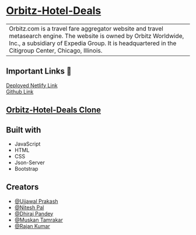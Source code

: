 # [Orbitz-Hotel-Deals](https://orbitz-clone-v1.netlify.app/)

<table>
<tr>
<td>
Orbitz.com is a travel fare aggregator website and travel metasearch engine. The website is owned by Orbitz Worldwide, Inc., a subsidiary of Expedia Group. It is headquartered in the Citigroup Center, Chicago, Illinois.
</td>
</tr>
</table>


## Important Links 🔗 
<a href="orbitz-clone-v1.netlify.app/">Deployed Netlify Link</a>
<br>
<a href="https://github.com/Muskantamrakar/green-volleyball-8804">Github Link</a>


## [Orbitz-Hotel-Deals Clone](https://orbitz-clone-v1.netlify.app/)


## Built with 
- JavaScript
- HTML
- CSS
- Json-Server
- Bootstrap

## Creators

- [@Ujjawal Prakash](https://github.com/ujjawalyt)
- [@Nitesh Pal](https://github.com/niteshpalcode)
- [@Dhiraj Pandey](https://github.com/DheerajPandey1)
- [@Muskan Tamrakar](https://github.com/Muskantamrakar)
- [@Rajan Kumar](https://github.com/raobaba)
